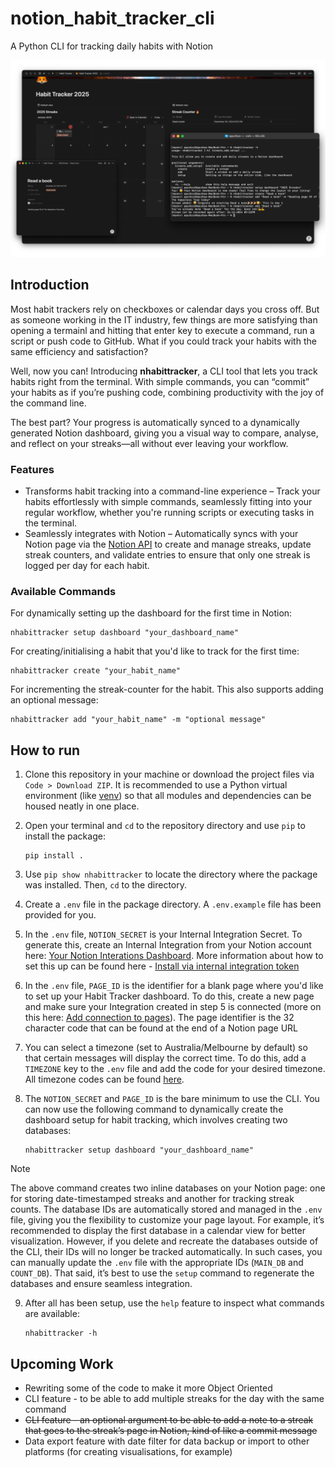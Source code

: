 # notion_habit_tracker_cli
A Python CLI for tracking daily habits with Notion 

![first version screenshot](/git_assets/main_image.png)

## Introduction
Most habit trackers rely on checkboxes or calendar days you cross off. But as someone working in the IT industry, few things are more satisfying than opening a termainl and hitting that enter key to execute a command, run a script or push code to GitHub. What if you could track your habits with the same efficiency and satisfaction?

Well, now you can! Introducing **nhabittracker**, a CLI tool that lets you track habits right from the terminal. With simple commands, you can “commit” your habits as if you’re pushing code, combining productivity with the joy of the command line.

The best part? Your progress is automatically synced to a dynamically generated Notion dashboard, giving you a visual way to compare, analyse, and reflect on your streaks—all without ever leaving your workflow.

### Features
- Transforms habit tracking into a command-line experience – Track your habits effortlessly with simple commands, seamlessly fitting into your regular workflow, whether you're running scripts or executing tasks in the terminal.
- Seamlessly integrates with Notion – Automatically syncs with your Notion page via the [Notion API](https://developers.notion.com/) to create and manage streaks, update streak counters, and validate entries to ensure that only one streak is logged per day for each habit.

### Available Commands

For dynamically setting up the dashboard for the first time in Notion:
```
nhabittracker setup dashboard "your_dashboard_name"
```

For creating/initialising a habit that you'd like to track for the first time:
```
nhabittracker create "your_habit_name"
```

For incrementing the streak-counter for the habit. This also supports adding an optional message:
```
nhabittracker add "your_habit_name" -m "optional message"
```


## How to run

1. Clone this repository in your machine or download the project files via `Code > Download ZIP`. It is recommended to use a Python virtual environment (like [venv](https://docs.python.org/3/library/venv.html)) so that all modules and dependencies can be housed neatly in one place.

2. Open your terminal and `cd` to the repository directory and use `pip` to install the package:

    ```
    pip install .
    ```
3. Use `pip show nhabittracker` to locate the directory where the package was installed. Then, `cd` to the directory.

4. Create a `.env` file in the package directory. A  `.env.example` file has been provided for you. 

5. In the `.env` file, `NOTION_SECRET` is your Internal Integration Secret. To generate this, create an Internal Integration from your Notion account here: [Your Notion Interations Dashboard](https://www.notion.so/profile/integrations). More information about how to set this up can be found here - [Install via internal integration token](https://www.notion.com/help/add-and-manage-connections-with-the-api#install-from-a-developer)

6. In the `.env` file, `PAGE_ID` is the identifier for a blank page where you'd like to set up your Habit Tracker dashboard. To do this, create a new page and make sure your Integration created in step 5 is connected (more on this here: [Add connection to pages](https://www.notion.com/help/add-and-manage-connections-with-the-api#add-connections-to-pages)). The page identifier is the 32 character code that can be found at the end of a Notion page URL

7. You can select a timezone (set to Australia/Melbourne by default) so that certain messages will display the correct time. To do this, add a `TIMEZONE` key to the `.env` file and add the code for your desired timezone. All timezone codes can be found [here](https://gist.github.com/heyalexej/8bf688fd67d7199be4a1682b3eec7568).

8. The `NOTION_SECRET` and `PAGE_ID` is the bare minimum to use the CLI. You can now use the following command to dynamically create the dashboard setup for habit tracking, which involves creating two databases:

    ```
    nhabittracker setup dashboard "your_dashboard_name"
    ```

> [!NOTE]
> The above command creates two inline databases on your Notion page: one for storing date-timestamped streaks and another for 
> tracking streak counts. The database IDs are automatically stored and managed in the `.env` file, giving you the flexibility 
> to customize your page layout. For example, it’s recommended to display the first database in a calendar view for better 
> visualization. However, if you delete and recreate the databases outside of the CLI, their IDs will no longer be 
> tracked automatically. In such cases, you can manually update the `.env` file with the appropriate 
> IDs (`MAIN_DB` and `COUNT_DB`). That said, it’s best to use the `setup` command to regenerate the databases and ensure 
> seamless integration.


9. After all has been setup, use the `help` feature to inspect what commands are available:

    ```
    nhabittracker -h
    ```

## Upcoming Work
- Rewriting some of the code to make it more Object Oriented
- CLI feature - to be able to add multiple streaks for the day with the same command
- ~~CLI feature - an optional argument to be able to add a note to a streak that goes to the streak’s page in Notion, kind of like a commit message~~ 
- Data export feature with date filter for data backup or import to other platforms (for creating visualisations, for example)